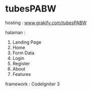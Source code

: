 # tubesPABW

hosting : www.grakify.com/tubesPABW

halaman : 
1. Landing Page 
2. Home 
3. Form Data 
4. Login 
5. Register
6. About 
7. Features


framework : CodeIgniter 3




